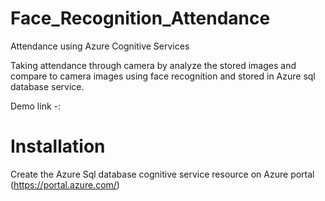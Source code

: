 # Face_Recognition_Attendance
 Attendance using Azure Cognitive Services

Taking attendance through camera by analyze the stored images and compare to camera images using face recognition and stored in Azure sql database service.

Demo link -: 


# Installation

Create the Azure Sql database cognitive service resource on Azure portal (https://portal.azure.com/)





